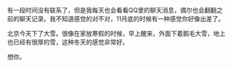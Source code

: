 
  有一段时间没有联系了，但是我每天也会看看QQ里的聊天消息，偶尔也会翻翻之前的聊天记录。我不知道感觉的对不对，11月底的时候有一种感觉你好像出差了。

  北京今天下了大雪。很像在家放寒假的时候，早上醒来，外面下着鹅毛大雪，地上也已经有很厚的雪，这种冬天的感觉非常好。

  想你。
